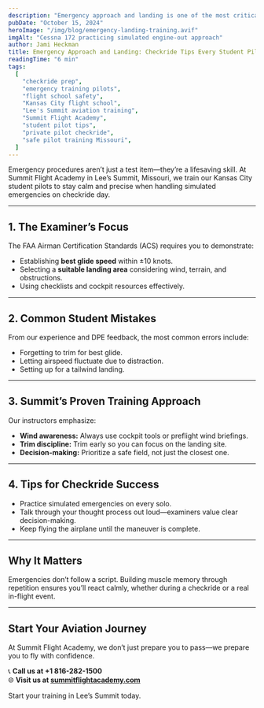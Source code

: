 ```yaml
---
description: "Emergency approach and landing is one of the most critical FAA checkride tasks. Learn how Summit Flight Academy prepares Kansas City student pilots to handle simulated engine failures with confidence."
pubDate: "October 15, 2024"
heroImage: "/img/blog/emergency-landing-training.avif"
imgAlt: "Cessna 172 practicing simulated engine-out approach"
author: Jami Heckman
title: Emergency Approach and Landing: Checkride Tips Every Student Pilot Needs
readingTime: "6 min"
tags:
  [
    "checkride prep",
    "emergency training pilots",
    "flight school safety",
    "Kansas City flight school",
    "Lee's Summit aviation training",
    "Summit Flight Academy",
    "student pilot tips",
    "private pilot checkride",
    "safe pilot training Missouri",
  ]
---
```


Emergency procedures aren’t just a test item—they’re a lifesaving skill. At Summit Flight Academy in Lee’s Summit, Missouri, we train our Kansas City student pilots to stay calm and precise when handling simulated emergencies on checkride day.

---

## 1. **The Examiner’s Focus**

The FAA Airman Certification Standards (ACS) requires you to demonstrate:

- Establishing **best glide speed** within ±10 knots.
- Selecting a **suitable landing area** considering wind, terrain, and obstructions.
- Using checklists and cockpit resources effectively.

---

## 2. **Common Student Mistakes**

From our experience and DPE feedback, the most common errors include:

- Forgetting to trim for best glide.
- Letting airspeed fluctuate due to distraction.
- Setting up for a tailwind landing.

---

## 3. **Summit’s Proven Training Approach**

Our instructors emphasize:

- **Wind awareness:** Always use cockpit tools or preflight wind briefings.
- **Trim discipline:** Trim early so you can focus on the landing site.
- **Decision-making:** Prioritize a safe field, not just the closest one.

---

## 4. **Tips for Checkride Success**

- Practice simulated emergencies on every solo.
- Talk through your thought process out loud—examiners value clear decision-making.
- Keep flying the airplane until the maneuver is complete.

---

## Why It Matters

Emergencies don’t follow a script. Building muscle memory through repetition ensures you’ll react calmly, whether during a checkride or a real in-flight event.

---

## Start Your Aviation Journey

At Summit Flight Academy, we don’t just prepare you to pass—we prepare you to fly with confidence.

📞 **Call us at +1 816-282-1500**  
🌐 **Visit us at [summitflightacademy.com](https://www.summitflightacademy.com/)**

Start your training in Lee’s Summit today.
